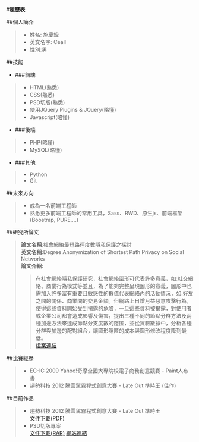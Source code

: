 #**履歷表** 

##個人簡介
> - 姓名: 施慶銓  
> - 英文名字: Ceall  
> - 性別:男  

##技能

 + ###前端
  > - HTML(熟悉)
  > - CSS(熟悉)
  > - PSD切版(熟悉)
  > - 使用JQuery Plugins & JQuery(略懂)
  > - Javascript(略懂)

 + ###後端
  > - PHP(略懂)
  > - MySQL(略懂)

 + ###其他
  > - Python
  > - Git 

##未來方向
> - 成為一名前端工程師  
> - 熟悉更多前端工程師的常用工具，Sass、RWD、原生js、前端框架(Boostrap, PURE,...)


##研究所論文
> **論文名稱**:社會網絡最短路徑度數隱私保護之探討  
> **英文名稱**:Degree Anonymization of Shortest Path Privacy on Social Networks  
> **論文介紹**: 
>>在社會網絡隱私保護研究，社會網絡圖形可代表許多意義，如:社交網絡、商業行為模式等並且，為了能夠完整呈現圖形的意義，圖形中也需加入許多富有重要且敏感性的數值代表網絡內的活動情況，如:好友之間的關係、商業間的交易金額。但網路上日增月益惡意攻擊行為，使得這些資料開始受到揭露的危險，一旦這些資料被揭露，對使用者或企業公司都會造成影響及傷害，提出三種不同的節點分群方法及兩種加邊方法來達成節點分支度數的隱匿，並從實驗數據中，分析各種分群與加邊的配對組合，讓圖形隱匿的成本與圖形修改程度降到最低。  
> [檔案連結](http://tinyurl.com/ku2sfvk)
 
 
##比賽經歷
> - EC-IC 2009 Yahoo!奇摩全國大專院校電子商務創意競賽 - Paint人布書
> - 趨勢科技 2012 騰雲駕霧程式創意大賽 - Late Out 準時王 (佳作)


##目前作品
> - 趨勢科技 2012 騰雲駕霧程式創意大賽 - Late Out 準時王  
[文件下載(PDF)](http://tinyurl.com/l2evzuu) 
> - PSD切版專案  
[文件下載(RAR)](http://tinyurl.com/nwt3e58)
[網站連結](http://ceall8650.kd.io/camy_store.html)
